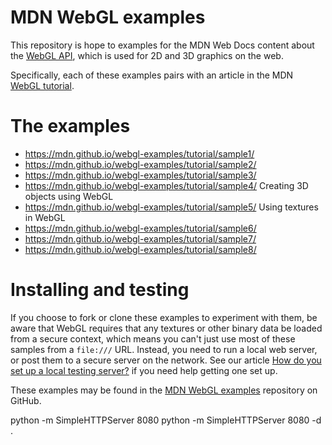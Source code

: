 # MDN WebGL examples

This repository is hope to examples for the MDN Web Docs content about
the [WebGL API](https://developer.mozilla.org/en-US/docs/Web/API/WebGL_API),
which is used for 2D and 3D graphics on the web.

Specifically, each of these examples pairs with an article in the MDN
[WebGL tutorial](https://developer.mozilla.org/en-US/docs/Web/API/WebGL_API/Tutorial).

# The examples
* https://mdn.github.io/webgl-examples/tutorial/sample1/
* https://mdn.github.io/webgl-examples/tutorial/sample2/
* https://mdn.github.io/webgl-examples/tutorial/sample3/
* https://mdn.github.io/webgl-examples/tutorial/sample4/
Creating 3D objects using WebGL
* https://mdn.github.io/webgl-examples/tutorial/sample5/
Using textures in WebGL
* https://mdn.github.io/webgl-examples/tutorial/sample6/
* https://mdn.github.io/webgl-examples/tutorial/sample7/
* https://mdn.github.io/webgl-examples/tutorial/sample8/

# Installing and testing
If you choose to fork or clone these examples to experiment with them,
be aware that WebGL requires that any textures or other binary data
be loaded from a secure context, which means you can't just use most
of these samples from a `file:///` URL. Instead, you need to run a
local web server, or post them to a secure server on the network. See
our article [How do you set up a local testing server?](https://developer.mozilla.org/en-US/docs/Learn/Common_questions/set_up_a_local_testing_server) if you need
help getting one set up.

These examples may be found in the [MDN WebGL examples](https://github.com/mdn/webgl-examples)
repository on GitHub.


python -m SimpleHTTPServer 8080
python -m SimpleHTTPServer 8080 -d .
